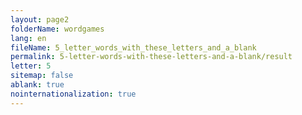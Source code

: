 ```yaml
---
layout: page2
folderName: wordgames
lang: en
fileName: 5_letter_words_with_these_letters_and_a_blank
permalink: 5-letter-words-with-these-letters-and-a-blank/result
letter: 5
sitemap: false
ablank: true
nointernationalization: true
---
```

